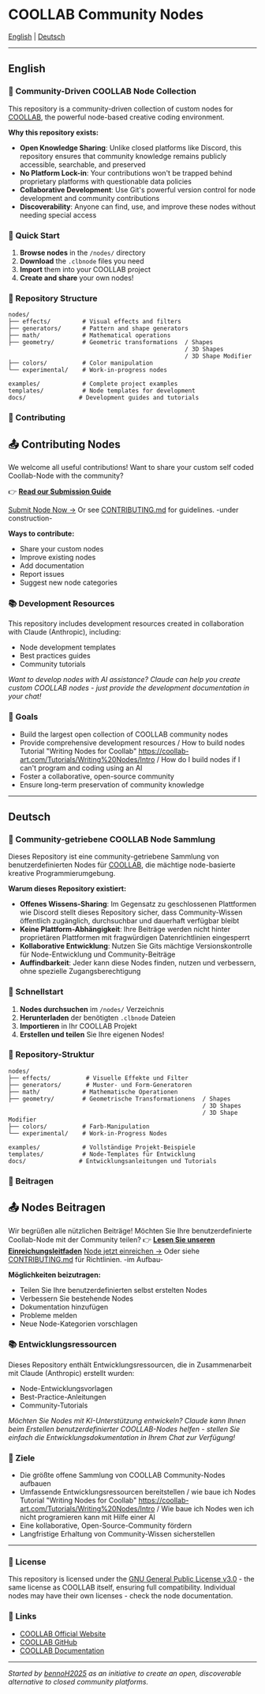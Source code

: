 # COOLLAB Community Nodes

[English](#english) | [Deutsch](#deutsch)

---

## English

### 🎨 Community-Driven COOLLAB Node Collection

This repository is a community-driven collection of custom nodes for [COOLLAB](https://coollab-art.com/), the powerful node-based creative coding environment.

**Why this repository exists:**
- **Open Knowledge Sharing**: Unlike closed platforms like Discord, this repository ensures that community knowledge remains publicly accessible, searchable, and preserved
- **No Platform Lock-in**: Your contributions won't be trapped behind proprietary platforms with questionable data policies
- **Collaborative Development**: Use Git's powerful version control for node development and community contributions
- **Discoverability**: Anyone can find, use, and improve these nodes without needing special access

### 🚀 Quick Start

1. **Browse nodes** in the `/nodes/` directory
2. **Download** the `.clbnode` files you need
3. **Import** them into your COOLLAB project
4. **Create and share** your own nodes!

### 📁 Repository Structure

```
nodes/
├── effects/         # Visual effects and filters
├── generators/      # Pattern and shape generators  
├── math/            # Mathematical operations
├── geometry/        # Geometric transformations  / Shapes
                                                  / 3D Shapes
                                                  / 3D Shape Modifier
├── colors/          # Color manipulation
└── experimental/    # Work-in-progress nodes

examples/            # Complete project examples
templates/           # Node templates for development
docs/               # Development guides and tutorials
```

### 🤝 Contributing
 
## 📤 Contributing Nodes
We welcome all useful contributions!
Want to share your custom self coded Coollab-Node with the community? 

👉 **[Read our Submission Guide](docs/submission-guide.md)**

[Submit Node Now →](../../issues/new/choose)
Or see [CONTRIBUTING.md](CONTRIBUTING.md) for guidelines. -under construction-

**Ways to contribute:**
- Share your custom nodes
- Improve existing nodes
- Add documentation
- Report issues
- Suggest new node categories

### 📚 Development Resources

This repository includes development resources created in collaboration with Claude (Anthropic), including:
- Node development templates
- Best practices guides
- Community tutorials

*Want to develop nodes with AI assistance? Claude can help you create custom COOLLAB nodes - just provide the development documentation in your chat!*

### 🎯 Goals

- Build the largest open collection of COOLLAB community nodes
- Provide comprehensive development resources  / How to build nodes Tutorial "Writing Nodes for Coollab" https://coollab-art.com/Tutorials/Writing%20Nodes/Intro
                                               / How do I build nodes if I can't program and coding using an AI
- Foster a collaborative, open-source community
- Ensure long-term preservation of community knowledge

---

## Deutsch

### 🎨 Community-getriebene COOLLAB Node Sammlung

Dieses Repository ist eine community-getriebene Sammlung von benutzerdefinierten Nodes für [COOLLAB](https://coollab-art.com/), die mächtige node-basierte kreative Programmierumgebung.

**Warum dieses Repository existiert:**
- **Offenes Wissens-Sharing**: Im Gegensatz zu geschlossenen Plattformen wie Discord stellt dieses Repository sicher, dass Community-Wissen öffentlich zugänglich, durchsuchbar und dauerhaft verfügbar bleibt
- **Keine Plattform-Abhängigkeit**: Ihre Beiträge werden nicht hinter proprietären Plattformen mit fragwürdigen Datenrichtlinien eingesperrt
- **Kollaborative Entwicklung**: Nutzen Sie Gits mächtige Versionskontrolle für Node-Entwicklung und Community-Beiträge
- **Auffindbarkeit**: Jeder kann diese Nodes finden, nutzen und verbessern, ohne spezielle Zugangsberechtigung

### 🚀 Schnellstart

1. **Nodes durchsuchen** im `/nodes/` Verzeichnis
2. **Herunterladen** der benötigten `.clbnode` Dateien
3. **Importieren** in Ihr COOLLAB Projekt
4. **Erstellen und teilen** Sie Ihre eigenen Nodes!

### 📁 Repository-Struktur

```
nodes/
├── effects/          # Visuelle Effekte und Filter
├── generators/       # Muster- und Form-Generatoren
├── math/            # Mathematische Operationen
├── geometry/        # Geometrische Transformationens  / Shapes
                                                       / 3D Shapes
                                                       / 3D Shape Modifier
├── colors/          # Farb-Manipulation
└── experimental/    # Work-in-Progress Nodes

examples/            # Vollständige Projekt-Beispiele
templates/           # Node-Templates für Entwicklung
docs/               # Entwicklungsanleitungen und Tutorials
```

### 🤝 Beitragen
## 📤 Nodes Beitragen
Wir begrüßen alle nützlichen Beiträge!
Möchten Sie Ihre benutzerdefinierte Coollab-Node mit der Community teilen?
👉 **[Lesen Sie unseren Einreichungsleitfaden](docs/submission-guide.md)**
[Node jetzt einreichen →](../../issues/new/choose)
Oder siehe [CONTRIBUTING.md](CONTRIBUTING.md) für Richtlinien. -im Aufbau-

**Möglichkeiten beizutragen:**
- Teilen Sie Ihre benutzerdefinierten selbst erstelten Nodes
- Verbessern Sie bestehende Nodes
- Dokumentation hinzufügen
- Probleme melden
- Neue Node-Kategorien vorschlagen

### 📚 Entwicklungsressourcen

Dieses Repository enthält Entwicklungsressourcen, die in Zusammenarbeit mit Claude (Anthropic) erstellt wurden:
- Node-Entwicklungsvorlagen
- Best-Practice-Anleitungen
- Community-Tutorials

*Möchten Sie Nodes mit KI-Unterstützung entwickeln? Claude kann Ihnen beim Erstellen benutzerdefinierter COOLLAB-Nodes helfen - stellen Sie einfach die Entwicklungsdokumentation in Ihrem Chat zur Verfügung!*

### 🎯 Ziele

- Die größte offene Sammlung von COOLLAB Community-Nodes aufbauen
- Umfassende Entwicklungsressourcen bereitstellen  / wie baue ich Nodes Tutorial "Writing Nodes for Coollab" https://coollab-art.com/Tutorials/Writing%20Nodes/Intro
                                                   / Wie baue ich Nodes wen ich nicht programieren kann mit Hilfe einer AI
- Eine kollaborative, Open-Source-Community fördern
- Langfristige Erhaltung von Community-Wissen sicherstellen

---

### 📄 License

This repository is licensed under the [GNU General Public License v3.0](LICENSE) - the same license as COOLLAB itself, ensuring full compatibility. Individual nodes may have their own licenses - check the node documentation.

### 🔗 Links

- [COOLLAB Official Website](https://coollab-art.com/)
- [COOLLAB GitHub](https://github.com/CoolLibs/COOLLAB)
- [COOLLAB Documentation](https://coollab-art.com/Tutorials/)

---

*Started by [bennoH2025](https://github.com/bennoH2025) as an initiative to create an open, discoverable alternative to closed community platforms.*
